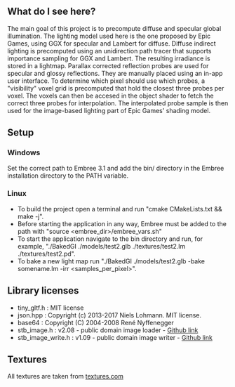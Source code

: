 ## What do I see here?

The main goal of this project is to precompute diffuse and specular global illumination. The lighting model used here is the one proposed by Epic Games, using GGX for specular and Lambert for diffuse.
Diffuse indirect lighting is precomputed using an unidirection path tracer that supports importance sampling for GGX and Lambert.
The resulting irradiance is stored in a lightmap. Parallax corrected reflection probes are used for specular and glossy reflections. They are manually placed using an in-app user interface.
To determine which pixel should use which probes, a "visibility" voxel grid is precomputed that hold the closest three probes per voxel. The voxels can then be accesed in the object shader to fetch
the correct three probes for interpolation. The interpolated probe sample is then used for the image-based lighting part of Epic Games' shading model.

## Setup

### Windows

Set the correct path to Embree 3.1 and add the bin/ directory in the Embree installation directory to the PATH variable.

### Linux

* To build the project open a terminal and run "cmake CMakeLists.txt && make -j".
* Before starting the application in any way, Embree must be added to the path with "source <embree_dir>/embree_vars.sh"
* To start the application navigate to the bin directory and run, for example, "./BakedGI ./models/test2.glb ./textures/test2.lm ./textures/test2.pd".
* To bake a new light map run "./BakedGI ./models/test2.glb -bake somename.lm -irr <width> <height> <samples_per_pixel>".

## Library licenses

* tiny_gltf.h : MIT license
* json.hpp : Copyright (c) 2013-2017 Niels Lohmann. MIT license.
* base64 : Copyright (C) 2004-2008 René Nyffenegger
* stb_image.h : v2.08 - public domain image loader - [Github link](https://github.com/nothings/stb/blob/master/stb_image.h)
* stb_image_write.h : v1.09 - public domain image writer - [Github link](https://github.com/nothings/stb/blob/master/stb_image_write.h)

## Textures

All textures are taken from [textures.com](https://www.textures.com/)
